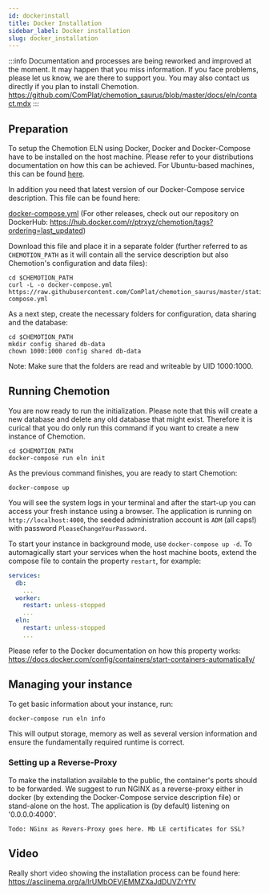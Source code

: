 ```yaml
---
id: dockerinstall
title: Docker Installation
sidebar_label: Docker installation
slug: docker_installation
---
```


:::info
Documentation and processes are being reworked and improved at the moment. It may happen that you miss information. If you face problems, please let us know, we are there to support you. You may also contact us directly if you plan to install Chemotion. 
https://github.com/ComPlat/chemotion_saurus/blob/master/docs/eln/contact.mdx
:::




## Preparation
To setup the Chemotion ELN using Docker, Docker and Docker-Compose have to be installed on the host machine. Please refer to your distributions documentation on how this can be achieved. For Ubuntu-based machines, this can be found [here](https://docs.docker.com/engine/install/ubuntu/).

In addition you need that latest version of our Docker-Compose service description. This file can be found here:

  [docker-compose.yml](https://github.com/ComPlat/chemotion_saurus/blob/master/static/files/docker-compose.yml)
(For other releases, check out our repository on DockerHub: https://hub.docker.com/r/ptrxyz/chemotion/tags?ordering=last_updated)

Download this file and place it in a separate folder (further referred to as `CHEMOTION_PATH` as it will contain all the service description but also Chemotion's configuration and data files):

```
cd $CHEMOTION_PATH
curl -L -o docker-compose.yml https://raw.githubusercontent.com/ComPlat/chemotion_saurus/master/static/files/docker-compose.yml
```

As a next step, create the necessary folders for configuration, data sharing and the database:

```
cd $CHEMOTION_PATH
mkdir config shared db-data
chown 1000:1000 config shared db-data
```
Note: Make sure that the folders are read and writeable by UID 1000:1000.

## Running Chemotion

You are now ready to run the initialization. Please note that this will create a new database and delete any old database that might exist. Therefore it is curical that you do only run this command if you want to create a new instance of Chemotion.

```
cd $CHEMOTION_PATH
docker-compose run eln init
```

As the previous command finishes, you are ready to start Chemotion:

```
docker-compose up
```

You will see the system logs in your terminal and after the start-up you can access your fresh instance using a browser. The application is running on `http://localhost:4000`, the seeded administration account is `ADM` (all caps!) with password `PleaseChangeYourPassword`.

To start your instance in background mode, use `docker-compose up -d`.
To automagically start your services when the host machine boots, extend the compose file to contain the property `restart`, for example:

```docker-compose.yml
services:
  db:
    ...
  worker:
    restart: unless-stopped
    ...    
  eln:
    restart: unless-stopped
    ...   
```

Please refer to the Docker documentation on how this property works: https://docs.docker.com/config/containers/start-containers-automatically/

## Managing your instance

To get basic information about your instance, run:

```
docker-compose run eln info
```

This will output storage, memory as well as several version information and ensure the fundamentally required runtime is correct.

### Setting up a Reverse-Proxy

To make the installation available to the public, the container's ports should to be forwarded. We suggest to run NGINX as a reverse-proxy either in docker (by extending the Docker-Compose service description file) or stand-alone on the host. The application is (by default) listening on '0.0.0.0:4000'.

```
Todo: NGinx as Revers-Proxy goes here. Mb LE certificates for SSL?
```

## Video
Really short video showing the installation process can be found here: https://asciinema.org/a/lrUMbOEVjEMMZXaJdDUVZrYfV

